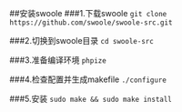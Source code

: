 ##安装swoole
###1.下载swoole
`git clone https://github.com/swoole/swoole-src.git`

###2.切换到swoole目录
`cd swoole-src `

###3.准备编译环境
`phpize`

###4.检查配置并生成makefile
`./configure`

###5.安装
`sudo make && sudo make install`
